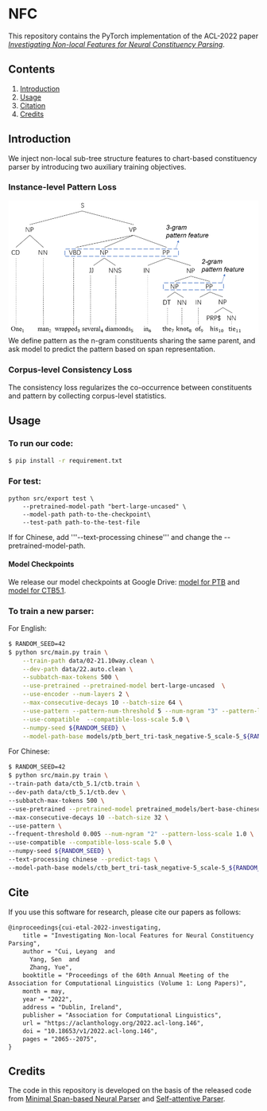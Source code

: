 # NFC

This repository contains the PyTorch implementation of the ACL-2022 paper [*Investigating Non-local Features for Neural Constituency Parsing*](https://aclanthology.org/2022.acl-long.146/). 


## Contents
1. [Introduction](#Introduction)
2. [Usage](#usage)
3. [Citation](#citation)
4. [Credits](#credits)

## Introduction

We inject non-local sub-tree structure features to chart-based constituency parser by introducing two auxiliary training objectives.

### Instance-level Pattern Loss
<img src="figure/intro.png" width="1000">
We define pattern as the n-gram constituents sharing the same parent, and ask model to predict the pattern based on span representation.

### Corpus-level Consistency Loss
The consistency loss regularizes the co-occurrence between constituents and pattern by collecting corpus-level statistics.





## Usage

### To run our code:
```bash
$ pip install -r requirement.txt
```

### For test:
```
python src/export test \
    --pretrained-model-path "bert-large-uncased" \
    --model-path path-to-the-checkpoint\
    --test-path path-to-the-test-file
```
If for Chinese, add '''--text-processing chinese''' and change the --pretrained-model-path. 

#### Model Checkpoints
We release our model checkpoints at Google Drive: [model for PTB](https://drive.google.com/file/d/1KUAG1I1H0TEGw-rWM1Xjj-uMlPYsaoPz/view?usp=sharing) and [model for CTB5.1](https://drive.google.com/file/d/1vpGTii40PgOllAen43CzNNeWprO4fMCn/view?usp=sharing).




### To train a new parser:

For English:
```bash
$ RANDOM_SEED=42
$ python src/main.py train \
    --train-path data/02-21.10way.clean \
    --dev-path data/22.auto.clean \
    --subbatch-max-tokens 500 \
    --use-pretrained --pretrained-model bert-large-uncased  \
    --use-encoder --num-layers 2 \
    --max-consecutive-decays 10 --batch-size 64 \
    --use-pattern --pattern-num-threshold 5 --num-ngram "3" --pattern-loss-scale 1.0 \
    --use-compatible  --compatible-loss-scale 5.0 \
    --numpy-seed ${RANDOM_SEED} \
    --model-path-base models/ptb_bert_tri-task_negative-5_scale-5_${RANDOM_SEED}
```

For Chinese:
```bash
$ RANDOM_SEED=42
$ python src/main.py train \
--train-path data/ctb_5.1/ctb.train \
--dev-path data/ctb_5.1/ctb.dev \
--subbatch-max-tokens 500 \
--use-pretrained --pretrained-model pretrained_models/bert-base-chinese \
--max-consecutive-decays 10 --batch-size 32 \
--use-pattern \
--frequent-threshold 0.005 --num-ngram "2" --pattern-loss-scale 1.0 \
--use-compatible --compatible-loss-scale 5.0 \
--numpy-seed ${RANDOM_SEED} \
--text-processing chinese --predict-tags \
--model-path-base models/ctb_bert_tri-task_negative-5_scale-5_${RANDOM_SEED}
```








## Cite

If you use this software for research, please cite our papers as follows:

```
@inproceedings{cui-etal-2022-investigating,
    title = "Investigating Non-local Features for Neural Constituency Parsing",
    author = "Cui, Leyang  and
      Yang, Sen  and
      Zhang, Yue",
    booktitle = "Proceedings of the 60th Annual Meeting of the Association for Computational Linguistics (Volume 1: Long Papers)",
    month = may,
    year = "2022",
    address = "Dublin, Ireland",
    publisher = "Association for Computational Linguistics",
    url = "https://aclanthology.org/2022.acl-long.146",
    doi = "10.18653/v1/2022.acl-long.146",
    pages = "2065--2075",
}
```

## Credits

The code in this repository is developed on the basis of the released code from [Minimal Span-based Neural Parser](https://github.com/mitchellstern/minimal-span-parser) and [Self-attentive Parser](https://github.com/nikitakit/self-attentive-parser).
